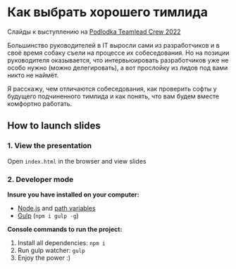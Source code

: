 # Как выбрать хорошего тимлида

Слайды к выступлению на [Podlodka Teamlead Crew 2022](https://podlodka.io/tlcrew)

Большинство руководителей в IT выросли сами из разработчиков и в своё время собаку съели на процессе их собеседования. Но на позиции руководителя оказывается, что интервьюировать разработчиков уже не особо нужно (можно делегировать), а вот прослойку из лидов под вами никто не наймёт.

Я расскажу, чем отличаются собеседования, как проверить софты у будущего подчиненного тимлида и как понять, что вам будем вместе комфортно работать.

## How to launch slides
### 1. View the presentation
Open `index.html` in the browser and view slides

### 2. Developer mode

__Insure you have installed on your computer:__

* [Node.js](https://nodejs.org/en/download/) and [path variables](http://stackoverflow.com/questions/8278143/node-js-how-to-run-node-command-from-any-path)
* [Gulp](http://gulpjs.com/) (`npm i gulp -g`)

__Console commands to run the project:__

1. Install all dependenсies: `npm i`
2. Run gulp watcher: `gulp`
3. Enjoy the power :)

